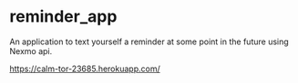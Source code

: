 # reminder_app
An application to text yourself a reminder at some point in the future using Nexmo api.

https://calm-tor-23685.herokuapp.com/


